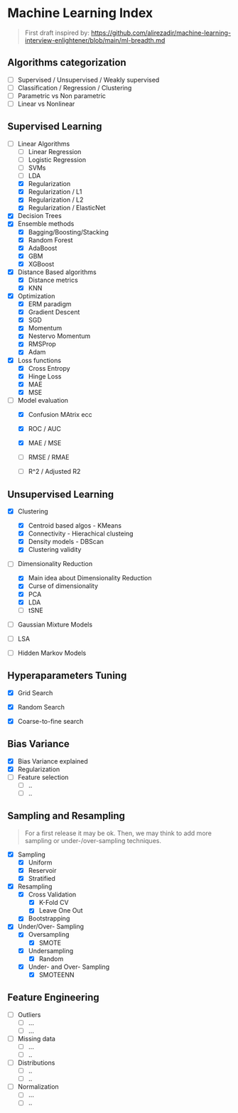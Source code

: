 # Machine Learning Index

> First draft inspired by: https://github.com/alirezadir/machine-learning-interview-enlightener/blob/main/ml-breadth.md

## Algorithms categorization

- [ ] Supervised / Unsupervised / Weakly supervised
- [ ] Classification / Regression / Clustering
- [ ] Parametric vs Non parametric
- [ ] Linear vs Nonlinear

## Supervised Learning
- [ ] Linear Algorithms
  - [ ] Linear Regression
  - [ ] Logistic Regression
  - [ ] SVMs
  - [ ] LDA
  - [x] Regularization
  - [x] Regularization / L1
  - [x] Regularization / L2
  - [x] Regularization / ElasticNet
- [x] Decision Trees
- [x] Ensemble methods
  - [x] Bagging/Boosting/Stacking
  - [x] Random Forest
  - [x] AdaBoost
  - [x] GBM
  - [x] XGBoost
- [x] Distance Based algorithms
  - [x] Distance metrics
  - [x] KNN
- [x] Optimization
  - [x] ERM paradigm
  - [x] Gradient Descent
  - [x] SGD
  - [x] Momentum
  - [x] Nestervo Momentum
  - [x] RMSProp
  - [x] Adam
- [x] Loss functions
  - [x] Cross Entropy
  - [x] Hinge Loss
  - [x] MAE
  - [x] MSE
- [ ] Model evaluation
  - [x] Confusion MAtrix ecc
  - [x] ROC / AUC
  - [x] MAE / MSE
  - [ ] RMSE / RMAE 
  - [ ] R^2 / Adjusted R2


## Unsupervised Learning
- [x] Clustering
  - [x] Centroid based algos - KMeans
  - [x] Connectivity - Hierachical clusteing
  - [x] Density models - DBScan
  - [x] Clustering validity
- [ ] Dimensionality Reduction
  - [X] Main idea about Dimensionality Reduction
  - [X] Curse of dimensionality
  - [x] PCA
  - [x] LDA
  - [ ] tSNE
- [ ] Gaussian Mixture Models
- [ ] LSA
- [ ] Hidden Markov Models


## Hyperaparameters Tuning
- [x] Grid Search
- [x] Random Search
- [x] Coarse-to-fine search


## Bias Variance
- [x] Bias Variance explained
- [x] Regularization
- [ ] Feature selection
  - [ ] ..
  - [ ] ..

## Sampling and Resampling

> For a first release it may be ok. 
> Then, we may think to add more sampling or under-/over-sampling techniques. 

- [x] Sampling
  - [x] Uniform 
  - [x] Reservoir
  - [x] Stratified
- [x] Resampling 
  - [x] Cross Validation
    - [x] K-Fold CV
    - [x] Leave One Out
  - [x] Bootstrapping
- [x] Under/Over- Sampling
  - [x] Oversampling
    - [x] SMOTE
  - [x] Undersampling
    - [x] Random
  - [x] Under- and Over- Sampling
    - [x] SMOTEENN

## Feature Engineering

- [ ] Outliers
  - [ ] ...
  - [ ] ...
- [ ] Missing data
  - [ ] ...
  - [ ] ..
- [ ] Distributions
  - [ ] ..
  - [ ] ..
- [ ] Normalization
  - [ ] ...
  - [ ] ..
